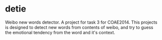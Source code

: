 detie
=====

Weibo new words detector. A project for task 3 for COAE2014. 
This projects is designed to detect new words from contents of weibo, and try to guess the emotional tendency
from the word and it's context.
